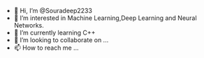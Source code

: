 - 👋 Hi, I’m @Souradeep2233
- 👀 I’m interested in Machine Learning,Deep Learning and Neural Networks.
- 🌱 I’m currently learning C++
- 💞️ I’m looking to collaborate on ...
- 📫 How to reach me ...

<!---
Souradeep2233/Souradeep2233 is a ✨ special ✨ repository because its `README.md` (this file) appears on your GitHub profile.
You can click the Preview link to take a look at your changes.
--->
